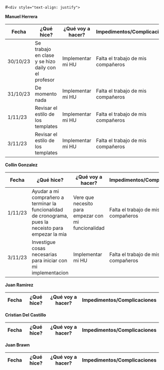 #`<div style="text-align: justify">`

**Manuel Herrera**

| Fecha | ¿Qué hice? | ¿Qué voy a hacer? | Impedimentos/Complicaciones |
| ----- | ------------ | ------------------- | --------------------------- |
|30/10/23| Se trabajo en clase y se hizo daily con el profesor | Implementar mi HU | Falta el trabajo de mis compañeros |
|31/10/23| De momento nada | Implementar mi HU | Falta el trabajo de mis compañeros |
|1/11/23| Revisar el estilo de los templates | Implementar mi HU | Falta el trabajo de mis compañeros |
|3/11/23| Revisar el estilo de los templates | Implementar mi HU | Falta el trabajo de mis compañeros |

**Collin Gonzalez**

| Fecha | ¿Qué hice? | ¿Qué voy a hacer? | Impedimentos/Complicaciones |
| ----- | ------------ | ------------------- | --------------------------- |
|1/11/23| Ayudar a mi comprañero a terminar la funcionalidad de cronograma, pues la neceisto para empezar la mia| Vere que necesito para empezar con mi funcionalidad | Falta el trabajo de mis compañeros |
|3/11/23| Investigue cosas necesarias para iniciar con mi implementacion | Implementar mi HU | Falta el trabajo de mis compañeros |



**Juan Ramirez**

| Fecha | ¿Qué hice? | ¿Qué voy a hacer? | Impedimentos/Complicaciones |
| ----- | ------------ | ------------------- | --------------------------- |


**Cristian Del Castillo**

| Fecha | ¿Qué hice? | ¿Qué voy a hacer? | Impedimentos/Complicaciones |
| ----- | ------------ | ------------------- | --------------------------- |



**Juan Brawn**

| Fecha | ¿Qué hice? | ¿Qué voy a hacer? | Impedimentos/Complicaciones |
| ----- | ------------ | ------------------- | --------------------------- |


<div/>
